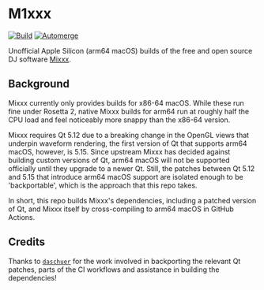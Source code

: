 # M1xxx

[![Build](https://github.com/fwcd/m1xxx/actions/workflows/build.yml/badge.svg)](https://github.com/fwcd/m1xxx/actions/workflows/build.yml)
[![Automerge](https://github.com/fwcd/m1xxx/actions/workflows/automerge.yml/badge.svg)](https://github.com/fwcd/m1xxx/actions/workflows/automerge.yml)

Unofficial Apple Silicon (arm64 macOS) builds of the free and open source DJ software [Mixxx](https://mixxx.org/).

## Background

Mixxx currently only provides builds for x86-64 macOS. While these run fine under Rosetta 2, native Mixxx builds for arm64 run at roughly half the CPU load and feel noticeably more snappy than the x86-64 version.

Mixxx requires Qt 5.12 due to a breaking change in the OpenGL views that underpin waveform rendering, the first version of Qt that supports arm64 macOS, however, is 5.15. Since upstream Mixxx has decided against building custom versions of Qt, arm64 macOS will not be supported officially until they upgrade to a newer Qt. Still, the patches between Qt 5.12 and 5.15 that introduce arm64 macOS support are isolated enough to be 'backportable', which is the approach that this repo takes.

In short, this repo builds Mixxx's dependencies, including a patched version of Qt, and Mixxx itself by cross-compiling to arm64 macOS in GitHub Actions.

## Credits

Thanks to [`daschuer`](https://github.com/daschuer) for the work involved in backporting the relevant Qt patches, parts of the CI workflows and assistance in building the dependencies!
